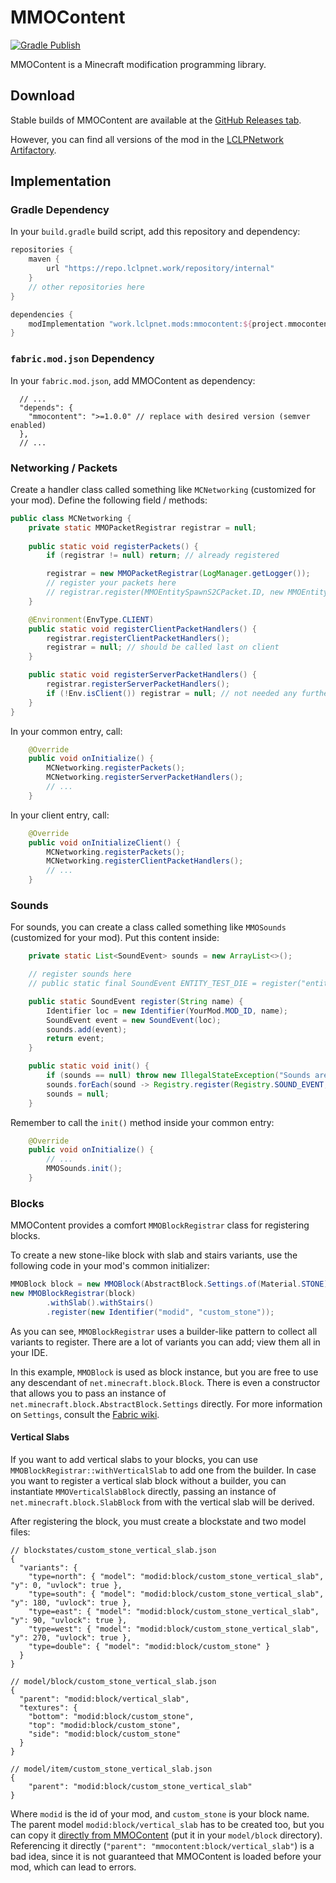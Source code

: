 # MMOContent

[![Gradle Publish](https://github.com/LCLPYT/MMOContent/actions/workflows/gradle-publish.yml/badge.svg)](https://github.com/LCLPYT/MMOContent/actions/workflows/gradle-publish.yml)

MMOContent is a Minecraft modification programming library.

## Download
Stable builds of MMOContent are available at the [GitHub Releases tab](https://github.com/LCLPYT/MMOContent/releases).

However, you can find all versions of the mod in the [LCLPNetwork Artifactory](https://repo.lclpnet.work/#artifact~internal/work.lclpnet.mods/mmocontent).

## Implementation
### Gradle Dependency
In your `build.gradle` build script, add this repository and dependency:
```groovy
repositories {
    maven {
        url "https://repo.lclpnet.work/repository/internal"
    }
    // other repositories here
}

dependencies {
    modImplementation "work.lclpnet.mods:mmocontent:${project.mmocontent_version}" // replace with version
}
```

### `fabric.mod.json` Dependency
In your `fabric.mod.json`, add MMOContent as dependency:
```jsonc
  // ...
  "depends": {
    "mmocontent": ">=1.0.0" // replace with desired version (semver enabled)
  },
  // ...
```


### Networking / Packets
Create a handler class called something like `MCNetworking` (customized for your mod).
Define the following field / methods:
```java
public class MCNetworking {
    private static MMOPacketRegistrar registrar = null;
    
    public static void registerPackets() {
        if (registrar != null) return; // already registered

        registrar = new MMOPacketRegistrar(LogManager.getLogger());
        // register your packets here
        // registrar.register(MMOEntitySpawnS2CPacket.ID, new MMOEntitySpawnS2CPacket.Decoder());
    }

    @Environment(EnvType.CLIENT)
    public static void registerClientPacketHandlers() {
        registrar.registerClientPacketHandlers();
        registrar = null; // should be called last on client
    }

    public static void registerServerPacketHandlers() {
        registrar.registerServerPacketHandlers();
        if (!Env.isClient()) registrar = null; // not needed any further on a dedicated server
    }
} 
```

In your common entry, call:
```java
    @Override
    public void onInitialize() {
        MCNetworking.registerPackets();
        MCNetworking.registerServerPacketHandlers();
        // ...
    }
```

In your client entry, call:
```java
    @Override
    public void onInitializeClient() {
        MCNetworking.registerPackets();
        MCNetworking.registerClientPacketHandlers();
        // ...
    }
```

### Sounds
For sounds, you can create a class called something like `MMOSounds` (customized for your mod).
Put this content inside:
```java
    private static List<SoundEvent> sounds = new ArrayList<>();

    // register sounds here
    // public static final SoundEvent ENTITY_TEST_DIE = register("entity.test.die");

    public static SoundEvent register(String name) {
        Identifier loc = new Identifier(YourMod.MOD_ID, name);
        SoundEvent event = new SoundEvent(loc);
        sounds.add(event);
        return event;
    }

    public static void init() {
        if (sounds == null) throw new IllegalStateException("Sounds are already initialized");
        sounds.forEach(sound -> Registry.register(Registry.SOUND_EVENT, ((SoundEventAccessor) sound).getId(), sound));
        sounds = null;
    }
```
Remember to call the `init()` method inside your common entry:
```java
    @Override
    public void onInitialize() {
        // ...
        MMOSounds.init();
    }
```

### Blocks
MMOContent provides a comfort `MMOBlockRegistrar` class for registering blocks.

To create a new stone-like block with slab and stairs variants, use the following code in your mod's common initializer:
```java
MMOBlock block = new MMOBlock(AbstractBlock.Settings.of(Material.STONE).sounds(BlockSoundGroup.STONE));
new MMOBlockRegistrar(block)
        .withSlab().withStairs()
        .register(new Identifier("modid", "custom_stone"));
```
As you can see, `MMOBlockRegistrar` uses a builder-like pattern to collect all variants to register.
There are a lot of variants you can add; view them all in your IDE.

In this example, `MMOBlock` is used as block instance, but you are free to use any descendant of `net.minecraft.block.Block`.
There is even a constructor that allows you to pass an instance of `net.minecraft.block.AbstractBlock.Settings` directly.
For more information on `Settings`, consult the [Fabric wiki](https://fabricmc.net/wiki/tutorial:blocks#registering_your_block).

#### Vertical Slabs
If you want to add vertical slabs to your blocks, you can use `MMOBlockRegistrar::withVerticalSlab` to add one from the builder.
In case you want to register a vertical slab block without a builder, you can instantiate `MMOVerticalSlabBlock` directly, passing an instance of `net.minecraft.block.SlabBlock` from with the vertical slab will be derived.

After registering the block, you must create a blockstate and two model files:
```jsonc
// blockstates/custom_stone_vertical_slab.json
{
  "variants": {
    "type=north": { "model": "modid:block/custom_stone_vertical_slab", "y": 0, "uvlock": true },
    "type=south": { "model": "modid:block/custom_stone_vertical_slab", "y": 180, "uvlock": true },
    "type=east": { "model": "modid:block/custom_stone_vertical_slab", "y": 90, "uvlock": true },
    "type=west": { "model": "modid:block/custom_stone_vertical_slab", "y": 270, "uvlock": true },
    "type=double": { "model": "modid:block/custom_stone" }
  }
}

// model/block/custom_stone_vertical_slab.json
{
  "parent": "modid:block/vertical_slab",
  "textures": {
    "bottom": "modid:block/custom_stone",
    "top": "modid:block/custom_stone",
    "side": "modid:block/custom_stone"
  }
}

// model/item/custom_stone_vertical_slab.json
{
    "parent": "modid:block/custom_stone_vertical_slab"
}
```
Where `modid` is the id of your mod, and `custom_stone` is your block name.
The parent model `modid:block/vertical_slab` has to be created too, but you can copy it [directly from MMOContent](https://github.com/LCLPYT/MMOContent/blob/main/src/main/resources/assets/mmocontent/model/block/vertical_slab.json) (put it in your `model/block` directory).<br>
Referencing it directly (`"parent": "mmocontent:block/vertical_slab"`) is a bad idea, since it is not guaranteed that MMOContent is loaded before your mod, which can lead to errors.
